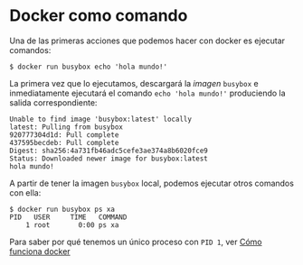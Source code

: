 # Docker como comando

Una de las primeras acciones que podemos hacer con docker es ejecutar comandos:

```
$ docker run busybox echo 'hola mundo!'
```

La primera vez que lo ejecutamos, descargará la _imagen_ `busybox` e inmediatamente ejecutará el comando `echo 'hola mundo!'` produciendo la salida correspondiente:

```
Unable to find image 'busybox:latest' locally
latest: Pulling from busybox
920777304d1d: Pull complete 
437595becdeb: Pull complete 
Digest: sha256:4a731fb46adc5cefe3ae374a8b6020fce9
Status: Downloaded newer image for busybox:latest
hola mundo!
```

A partir de tener la imagen `busybox` local, podemos ejecutar otros comandos con ella:

```
$ docker run busybox ps xa
PID   USER     TIME   COMMAND
    1 root       0:00 ps xa
```

Para saber por qué tenemos un único proceso con `PID 1`, ver [Cómo funciona docker](../chapter01/01funciona.md)
